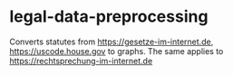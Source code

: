 # legal-data-preprocessing
Converts statutes from https://gesetze-im-internet.de, https://uscode.house.gov to graphs. The same applies to  https://rechtsprechung-im-internet.de
